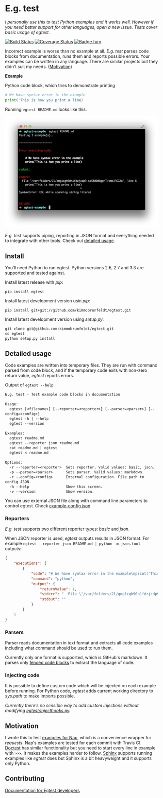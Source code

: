 # E.g. test

*I personally use this to test Python examples and it works well. However if you need better support for other languages, open a new issue. Tests cover basic usage of egtest.*

[![Build Status](https://travis-ci.org/kimmobrunfeldt/egtest.png?branch=master)](https://travis-ci.org/kimmobrunfeldt/egtest)
[![Coverage Status](https://coveralls.io/repos/kimmobrunfeldt/egtest/badge.png?branch=master)](https://coveralls.io/r/kimmobrunfeldt/egtest?branch=master)
[![Badge fury](https://badge.fury.io/py/egtest.png)](https://badge.fury.io/py/egtest.png)

Incorrect example is worse than no example at all. *E.g. test* parses code blocks from documentation, runs them and reports possible errors. Your examples can be written in any language. There are similar projects but they didn't suit my needs. ([Motivation](#motivation))

**Example**

Python code block, which tries to demonstrate printing

```python
# We have syntax error in the example
print('This is how you print a line)
```

Running `egtest README.md` looks like this:

![screenshot](docs/screenshot.png)

*E.g. test* supports piping, reporting in JSON format and everything needed to integrate with other tools. Check out [detailed usage](#detailed-usage).

## Install

You'll need Python to run egtest. Python versions 2.6, 2.7 and 3.3 are supported and tested against.

Install latest release with *pip*:

    pip install egtest

Install latest development version usin *pip*:

    pip install git+git://github.com/kimmobrunfeldt/egtest.git

Install latest development version using *setup.py*:

    git clone git@github.com:kimmobrunfeldt/egtest.git
    cd egtest
    python setup.py install

## Detailed usage

Code examples are written into temporary files. They are run with command parsed from code block, and if the temporary code exits with non-zero return value, *egtest* reports errors.

Output of `egtest --help`

    E.g. test - Test example code blocks in documentation

    Usage:
      egtest [<filename>] [--reporter=<reporter>] [--parser=<parser>] [--config=<config>]
      egtest -h | --help
      egtest --version

    Examples:
      egtest readme.md
      egtest --reporter json readme.md
      cat readme.md | egtest
      egtest < readme.md

    Options:
      -r --reporter=<reporter>  Sets reporter. Valid values: basic, json.
      -p --parser=<parser>      Sets parser. Valid values: markdown.
      -c --config=<config>      External configuration. File path to config JSON.
      -h --help                 Show this screen.
      -v --version              Show version.

You can use external JSON file along with command line parameters to control egtest. Check [example-config.json](docs/example-config.json).

### Reporters

*E.g. test* supports two different reporter types: *basic* and *json*.

When JSON reporter is used, *egtest* outputs results in JSON format. For example `egtest --reporter json README.md | python -m json.tool` outputs:

```json
{
    "executions": [
        {
            "code": "# We have syntax error in the example\nprint('This is how you print a line)",
            "command": "python",
            "output": {
                "returnValue": 1,
                "stderr": "  File \"/var/folders/2l/qmg1cgh90h1fdzjcdp9_ss580000gp/T/tmpOJfmPa\", line 6\n    print('This is how you print a line)\n                                       ^\nSyntaxError: EOL while scanning string literal\n",
                "stdout": ""
            }
        }
    ]
}
```

### Parsers

Parser reads documentation in text format and extracts all code examples including what command should be used to run them.

Currently only one format is supported, which is GitHub's markdown. It parses only [fenced code blocks](https://github.com/adam-p/markdown-here/wiki/Markdown-Cheatsheet#code-and-syntax-highlighting) to extract the language of code.

### Injecting code

It is possible to define custom code which will be injected on each example before running. For Python code, *egtest* adds current working directory to *sys.path* to make imports possible.

*Currently there's no sensible way to add custom injections without modifying [egtest/injecthooks.py](egtest/injecthooks.py).*


## Motivation

I wrote this to test [examples for Nap](https://github.com/kimmobrunfeldt/nap#examples), which is a convenience wrapper for *requests*. Nap's examples are tested for each commit with Travis CI. [Doctest](https://docs.python.org/2/library/doctest.html) has similar functionality but you need to start every line in example with `>>>`. It makes the examples harder to follow. [Sphinx](http://sphinx-doc.org/) supports running examples like *egtest* does but Sphinx is a bit heavyweight and it supports only Python.

## Contributing

[Documentation for Egtest developers](docs/)
